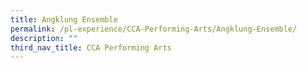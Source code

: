 ```yaml
---
title: Angklung Ensemble
permalink: /pl-experience/CCA-Performing-Arts/Angklung-Ensemble/
description: ""
third_nav_title: CCA Performing Arts
---
```

